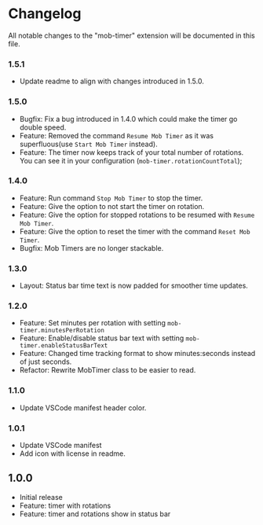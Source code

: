 # Changelog
All notable changes to the "mob-timer" extension will be documented in this file.

### 1.5.1

- Update readme to align with changes introduced in 1.5.0.

### 1.5.0

- Bugfix: Fix a bug introduced in 1.4.0 which could make the timer go double speed.
- Feature: Removed the command `Resume Mob Timer` as it was superfluous(use `Start Mob Timer` instead).
- Feature: The timer now keeps track of your total number of rotations. You can see it in your configuration (`mob-timer.rotationCountTotal`);


### 1.4.0

- Feature: Run command `Stop Mob Timer` to stop the timer.
- Feature: Give the option to not start the timer on rotation.
- Feature: Give the option for stopped rotations to be resumed with `Resume Mob Timer`.
- Feature: Give the option to reset the timer with the command `Reset Mob Timer`.
- Bugfix: Mob Timers are no longer stackable.


### 1.3.0

- Layout: Status bar time text is now padded for smoother time updates.


### 1.2.0

- Feature: Set minutes per rotation with setting `mob-timer.minutesPerRotation`
- Feature: Enable/disable status bar text with setting `mob-timer.enableStatusBarText`
- Feature: Changed time tracking format to show minutes:seconds instead of just seconds.
- Refactor: Rewrite MobTimer class to be easier to read.

### 1.1.0

- Update VSCode manifest header color.

### 1.0.1

- Update VSCode manifest
- Add icon with license in readme.

## 1.0.0
- Initial release
- Feature: timer with rotations
- Feature: timer and rotations show in status bar